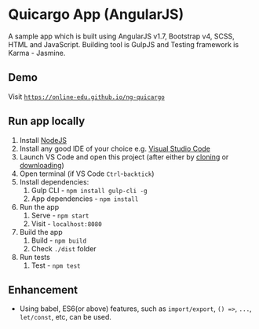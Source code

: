 # Quicargo App (AngularJS)

A sample app which is built using AngularJS v1.7, Bootstrap v4, SCSS, HTML and JavaScript. Building tool is GulpJS and Testing framework is Karma - Jasmine.

## Demo

Visit [`https://online-edu.github.io/ng-quicargo`](https://online-edu.github.io/ng-quicargo)

## Run app locally

1.  Install [NodeJS](https://nodejs.org/en/download/)
1.  Install any good IDE of your choice e.g. [Visual Studio Code](https://code.visualstudio.com/)
1.  Launch VS Code and open this project (after either by [cloning](https://github.com/online-edu/ng-quicargo.git) or [downloading](https://github.com/online-edu/ng-quicargo/archive/master.zip))
1.  Open terminal (if VS Code `Ctrl`-`backtick`)
1.  Install dependencies:
    1.  Gulp CLI - `npm install gulp-cli -g`    
    2.  App dependencies - `npm install`
1.  Run the app
    1.  Serve - `npm start`
    2.  Visit - `localhost:8080`
1.  Build the app
    1.  Build - `npm build`
    2.  Check `./dist` folder
1.  Run tests
    1.  Test - `npm test`

## Enhancement

- Using babel, ES6(or above) features, such as `import/export`, `() =>`, `...`, `let/const`, etc, can be used.
